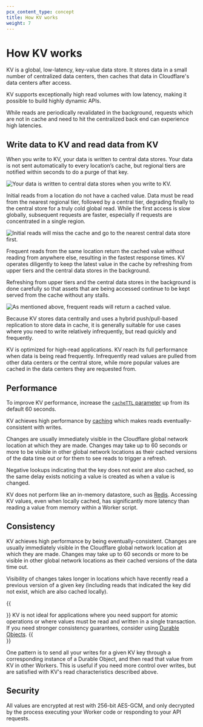 ```yaml
---
pcx_content_type: concept
title: How KV works
weight: 7
---
```


# How KV works

KV is a global, low-latency, key-value data store. It stores data in a small number of centralized data centers, then caches that data in Cloudflare's data centers after access. 

KV supports exceptionally high read volumes with low latency, making it possible to build highly dynamic APIs. 

While reads are periodically revalidated in the background, requests which are not in cache and need to hit the centralized back end can experience high latencies.

## Write data to KV and read data from KV

When you write to KV, your data is written to central data stores. Your data is not sent automatically to every location’s cache, but regional tiers are notified within seconds to do a purge of that key.

![Your data is written to central data stores when you write to KV.](/images/kv/kv-write.svg)

Initial reads from a location do not have a cached value. Data must be read from the nearest regional tier, followed by a central tier, degrading finally to the central store for a truly cold global read. While the first access is slow globally, subsequent requests are faster, especially if requests are concentrated in a single region.

![Initial reads will miss the cache and go to the nearest central data store first.](/images/kv/kv-slow-read.svg)

<!-- Frequent reads from the same location return the cached value without reading from a central data store, resulting in faster response times. -->

Frequent reads from the same location return the cached value without reading from anywhere else, resulting in the fastest response times. KV operates diligently to keep the latest value in the cache by refreshing from upper tiers and the central data stores in the background. 

Refreshing from upper tiers and the central data stores in the background is done carefully so that assets that are being accessed continue to be kept served from the cache without any stalls.

![As mentioned above, frequent reads will return a cached value.](/images/kv/kv-fast-read.svg)

Because KV stores data centrally and uses a hybrid push/pull-based replication to store data in cache, it is generally suitable for use cases where you need to write relatively infrequently, but read quickly and frequently.

KV is optimized for high-read applications. KV reach its full performance when data is being read frequently.
Infrequently read values are pulled from other data centers or the central store, while more popular values are cached in the data centers they are requested from.

## Performance

To improve KV performance, increase the [`cacheTTL` parameter](/kv/api/read-key-value-pairs/#cachettl-parameter) up from its default 60 seconds. 

KV achieves high performance by [caching](https://www.cloudflare.com/en-gb/learning/cdn/what-is-caching/) which makes reads eventually-consistent with writes. 

Changes are usually immediately visible in the Cloudflare global network location at which they are made. Changes may take up to 60 seconds or more to be visible in other global network locations as their cached versions of the data time out or for them to see reads to trigger a refresh. 

Negative lookups indicating that the key does not exist are also cached, so the same delay exists noticing a value is created as when a value is changed.
<!-- Refer to [Notice updated values within seconds](/kv/learning/kv-performance-optimizations/#notice-updated-values-within-seconds) if you need finer-grained guarantees about the behavior of concurrent writes into KV. -->

KV does not perform like an in-memory datastore, such as [Redis](https://redis.io). Accessing KV values, even when locally cached, has significantly more latency than reading a value from memory within a Worker script.

## Consistency

KV achieves high performance by being eventually-consistent. Changes are usually immediately visible in the Cloudflare global network location at which they are made. Changes may take up to 60 seconds or more to be visible in other global network locations as their cached versions of the data time out. 

Visibility of changes takes longer in locations which have recently read a previous version of a given key (including reads that indicated the key did not exist, which are also cached locally). 

{{<Aside type="note">}}
KV is not ideal for applications where you need support for atomic operations or where values must be read and written in a single transaction.
If you need stronger consistency guarantees, consider using [Durable Objects](/durable-objects/). 
{{</Aside>}}

One pattern is to send all your writes for a given KV key through a corresponding instance of a Durable Object, and then read that value from KV in other Workers. This is useful if you need more control over writes, but are satisfied with KV's read characteristics described above.

<!-- KV does not perform like an in-memory datastore, such as [Redis](https://redis.io). Accessing KV values, even when locally cached, has significantly more latency than reading a value from memory within a Worker script. -->

<!-- Refer to [KV performance optimizations](/kv/learning/kv-performance-optimizations/) to learn more about performance optimizations technique. -->

## Security

All values are encrypted at rest with 256-bit AES-GCM, and only decrypted by the process executing your Worker code or responding to your API requests.